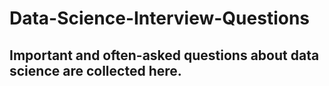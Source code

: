 # Data-Science-Interview-Questions

## Important and often-asked questions about data science are collected here.

